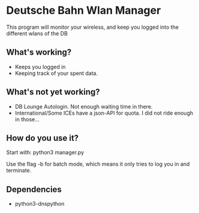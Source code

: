 # Deutsche Bahn Wlan Manager

This program will monitor your wireless, 
and keep you logged into the different wlans of the DB 


## What's working?
- Keeps you logged in
- Keeping track of your spent data.


## What's not yet working?
- DB Lounge Autologin. Not enough waiting time in there.
- International/Some ICEs have a json-API for quota. 
I did not ride enough in those... 


## How do you use it?
Start with: python3 manager.py
  
Use the flag -b for batch mode, which means it only tries 
to log you in and terminate.

## Dependencies
- python3-dnspython